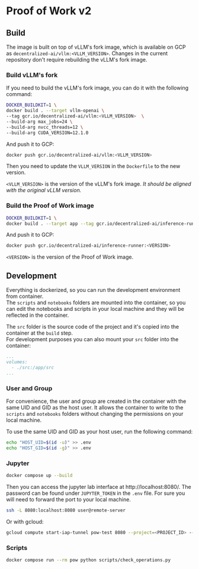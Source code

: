 # Proof of Work v2

## Build

The image is built on top of vLLM's fork image, which is available on GCP as `decentralized-ai/vllm:<VLLM_VERSION>`. 
Changes in the current repository don't require rebuilding the vLLM's fork image.


### Build vLLM's fork

If you need to build the vLLM's fork image, you can do it with the following command:

```bash
DOCKER_BUILDKIT=1 \
docker build . --target vllm-openai \
--tag gcr.io/decentralized-ai/vllm:<VLLM_VERSION>  \
--build-arg max_jobs=24 \
--build-arg nvcc_threads=12 \
--build-arg CUDA_VERSION=12.1.0
```

And push it to GCP:

```bash
docker push gcr.io/decentralized-ai/vllm:<VLLM_VERSION>  
```

Then you need to update the `VLLM_VERSION` in the `Dockerfile` to the new version.

`<VLLM_VERSION>` is the version of the vLLM's fork image. *It should be aligned with the original vLLM version.*

### Build the Proof of Work image

```bash
DOCKER_BUILDKIT=1 \
docker build . --target app --tag gcr.io/decentralized-ai/inference-runner:<VERSION>
```

And push it to GCP:

```bash
docker push gcr.io/decentralized-ai/inference-runner:<VERSION>
```

`<VERSION>` is the version of the Proof of Work image.


## Development

Everything is dockerized, so you can run the development environment from container.  
The `scripts` and `notebooks` folders are mounted into the container, 
so you can edit the notebooks and scripts in your local machine and they will be reflected in the container.

The `src` folder is the source code of the project and it's copied into the container at the `build` step.  
For development purposes you can also mount your `src` folder into the container:

```yaml
...
volumes:
  - ./src:/app/src
...
```


### User and Group
For convenience, the user and group are created in the container with the same UID and GID as the host user.
It allows the container to write to the `scripts` and `notebooks` folders without changing the permissions on your local machine.  

To use the same UID and GID as your host user, run the following command:
```bash
echo "HOST_UID=$(id -u)" >> .env
echo "HOST_GID=$(id -g)" >> .env
```

### Jupyter

```bash
docker compose up --build
```

Then you can access the jupyter lab interface at http://localhost:8080/. 
The password can be found under `JUPYTER_TOKEN` in the `.env` file.
For sure you will need to forward the port to your local machine.

```bash
ssh -L 8080:localhost:8080 user@remote-server
```

Or with gcloud:

```bash
gcloud compute start-iap-tunnel pow-test 8080 --project=<PROJECT_ID> --local-host-port=localhost:8080
```

### Scripts

```bash
docker compose run --rm pow python scripts/check_operations.py
```
